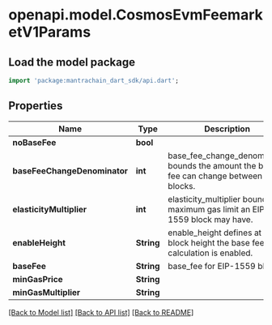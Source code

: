 # openapi.model.CosmosEvmFeemarketV1Params

## Load the model package
```dart
import 'package:mantrachain_dart_sdk/api.dart';
```

## Properties
Name | Type | Description | Notes
------------ | ------------- | ------------- | -------------
**noBaseFee** | **bool** |  | [optional] 
**baseFeeChangeDenominator** | **int** | base_fee_change_denominator bounds the amount the base fee can change between blocks. | [optional] 
**elasticityMultiplier** | **int** | elasticity_multiplier bounds the maximum gas limit an EIP-1559 block may have. | [optional] 
**enableHeight** | **String** | enable_height defines at which block height the base fee calculation is enabled. | [optional] 
**baseFee** | **String** | base_fee for EIP-1559 blocks. | [optional] 
**minGasPrice** | **String** |  | [optional] 
**minGasMultiplier** | **String** |  | [optional] 

[[Back to Model list]](../README.md#documentation-for-models) [[Back to API list]](../README.md#documentation-for-api-endpoints) [[Back to README]](../README.md)


